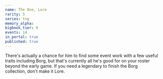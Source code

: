 ```yaml
---
name: The One, Lore
rarity: 5
series: tng
memory_alpha:
bigbook_tier: 9
events: 14
in_portal: true
published: true
---
```


There's actually a chance for him to find some event work with a few useful traits including Borg, but that's currently all he's good for on your roster beyond the early game. If you need a legendary to finish the Borg collection, don't make it Lore.
